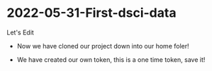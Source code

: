 # 2022-05-31-First-dsci-data


Let's Edit

- Now we have cloned our project down into our home foler!

- We have created our own token, this is a one time token, save it!

